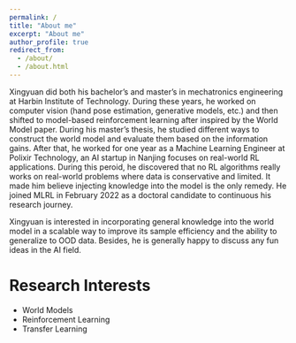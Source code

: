 ```yaml
---
permalink: /
title: "About me"
excerpt: "About me"
author_profile: true
redirect_from: 
  - /about/
  - /about.html
---
```


Xingyuan did both his bachelor’s and master’s in mechatronics engineering at Harbin Institute of Technology. During these years, he worked on computer vision (hand pose estimation, generative models, etc.) and then shifted to model-based reinforcement learning after inspired by the World Model paper. During his master’s thesis, he studied different ways to construct the world model and evaluate them based on the information gains. After that, he worked for one year as a Machine Learning Engineer at Polixir Technology, an AI startup in Nanjing focuses on real-world RL applications. During this peroid, he discovered that no RL algorithms really works on real-world problems where data is conservative and limited. It made him believe injecting knowledge into the model is the only remedy. He joined MLRL in February 2022 as a doctoral candidate to continuous his research journey.

Xingyuan is interested in incorporating general knowledge into the world model in a scalable way to improve its sample efficiency and the ability to generalize to OOD data. Besides, he is generally happy to discuss any fun ideas in the AI field.

Research Interests
======
- World Models
- Reinforcement Learning
- Transfer Learning